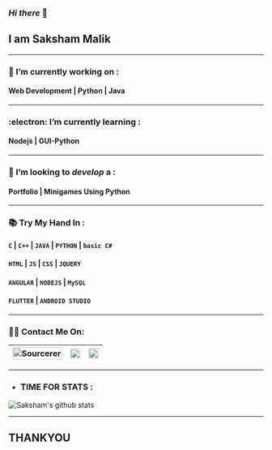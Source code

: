 ### _Hi there_ 👋
## I am __Saksham Malik__
<hr>

###  :jack_o_lantern: I’m currently working on :
#### Web Development | Python  | Java
<hr>

###  :electron: I’m currently learning :
#### __Nodejs | GUI-Python__
<hr>

### 🤔 I’m looking to _develop_ a :
#### __Portfolio |  Minigames Using Python__
<hr>

### 📚	Try My Hand In :

#### ```C``` | ```C++``` | ```JAVA``` | ```PYTHON``` | ```basic C#```
#### ```HTML``` | ```JS``` | ```CSS``` | ```JQUERY```
#### ```ANGULAR``` | ```NODEJS``` | ```MySQL```
#### ```FLUTTER``` | ```ANDROID STUDIO```

<hr>

### :man_technologist: Contact Me On:

[<img src="https://sourcerer.io/icons/logo-sharing.svg" width="100%" alt="Sourcerer"/>](https://sourcerer.io/SaKsHaMaLiK)|[<img src="https://img.icons8.com/fluent/48/000000/instagram-new.png" width="100%"/>](https://www.instagram.com/saksham._.malik/)|[<img src="https://img.icons8.com/color/48/000000/linkedin.png" width="100%"/>](https://www.linkedin.com/in/saksham-malik-a7b13318b/)
:-----------------:|:--------------------:|:-------------:
    
<hr>

+ ### TIME FOR STATS :

![Saksham's github stats](https://github-readme-stats.vercel.app/api?username=SaKsHaMaLiK&show_icons=true&theme=radical)

<hr>

## __THANKYOU__ 

